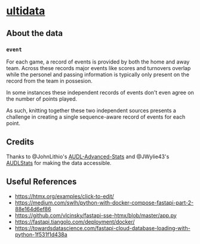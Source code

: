 # [ultidata](https://ultidata-dfj8c.ondigitalocean.app/)

## About the data

### `event`

For each game, a record of events is provided by both the home and away team. Across these records major events like scores and turnovers overlap while the personel and passing information is typically only present on the record from the team in possesion.

In some instances these independent records of events don't even agree on the number of points played. 

As such, knitting together these two independent sources presents a challenge in creating a single sequence-aware record of events for each point.

## Credits
Thanks to @JohnLithio's [AUDL-Advanced-Stats](https://github.com/JohnLithio/AUDL-Advanced-Stats/blob/main/audl_advanced_stats/constants.py) and @JWylie43's [AUDLStats](https://github.cm/JWylie43/AUDLStats) for making the data accessible.


## Useful References 
- https://htmx.org/examples/click-to-edit/
- https://medium.com/swlh/python-with-docker-compose-fastapi-part-2-88e164d6ef86   
- https://github.com/vlcinsky/fastapi-sse-htmx/blob/master/app.py
- https://fastapi.tiangolo.com/deployment/docker/
- https://towardsdatascience.com/fastapi-cloud-database-loading-with-python-1f531f1d438a
